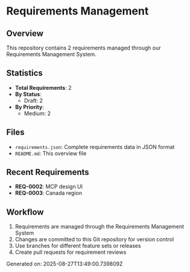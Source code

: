 # Requirements Management

## Overview
This repository contains 2 requirements managed through our Requirements Management System.

## Statistics
- **Total Requirements**: 2
- **By Status**:
  - Draft: 2
- **By Priority**:
  - Medium: 2

## Files
- `requirements.json`: Complete requirements data in JSON format
- `README.md`: This overview file

## Recent Requirements
- **REQ-0002**: MCP design UI
- **REQ-0003**: Canada region 

## Workflow
1. Requirements are managed through the Requirements Management System
2. Changes are committed to this Git repository for version control
3. Use branches for different feature sets or releases
4. Create pull requests for requirement reviews

Generated on: 2025-08-27T13:49:00.739809Z
